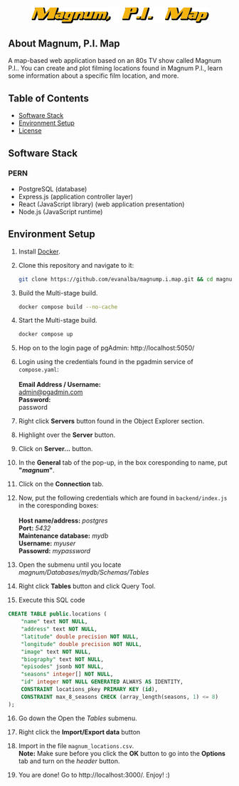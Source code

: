 <p align="center"><img src="https://github.com/evanalba/magnump.i.map/blob/main/frontend/public/logo.svg" width="400" alt="Magnum P.I. Map Logo"></p>

## About Magnum, P.I. Map

A map-based web application based on an 80s TV show called Magnum P.I..
You can create and plot filming locations found in Magnum P.I., learn some information about a specific film location, and more.

## Table of Contents
* [Software Stack](#Software-Stack)
* [Environment Setup](#Environment-Setup)
* [License](https://github.com/evanalba/magnump.i.map/blob/main/LICENSE)

## Software Stack
### PERN
* PostgreSQL (database)
* Express.js (application controller layer)
* React (JavaScript library) (web application presentation)
* Node.js (JavaScript runtime)

## Environment Setup
1. Install [Docker](https://www.docker.com/).
2. Clone this repository and navigate to it:
    ```bash
    git clone https://github.com/evanalba/magnump.i.map.git && cd magnump.i.map
    ```
3. Build the Multi-stage build.
    ```bash
    docker compose build --no-cache
    ```
4. Start the Multi-stage build.
    ```bash
    docker compose up
    ```
5. Hop on to the login page of pgAdmin: http://localhost:5050/

6. Login using the credentials found in the pgadmin service of `compose.yaml`:<br><br>
**Email Address / Username:**<br>
admin@pgadmin.com<br>
**Password:**<br>
password

7. Right click **Servers** button found in the Object Explorer section.

8. Highlight over the **Server** button.

9. Click on **Server...** button.

10. In the **General** tab of the pop-up, in the box coresponding to name, put **"*magnum*"**.

11. Click on the **Connection** tab.

12. Now, put the following credentials which are found in `backend/index.js` in the coresponding boxes:<br><br>
**Host name/address:** *postgres*<br>
**Port:** *5432*<br>
**Maintenance database:** *mydb*<br>
**Username:** *myuser*<br>
**Passowrd:** *mypassword*<br>

13. Open the submenu until you locate *magnum/Databases/mydb/Schemas/Tables*

14. Right click **Tables** button and click Query Tool.

15. Execute this SQL code
```sql
CREATE TABLE public.locations (
    "name" text NOT NULL,
    "address" text NOT NULL,
    "latitude" double precision NOT NULL,
    "longitude" double precision NOT NULL,
    "image" text NOT NULL,
    "biography" text NOT NULL,
    "episodes" jsonb NOT NULL,
    "seasons" integer[] NOT NULL,
    "id" integer NOT NULL GENERATED ALWAYS AS IDENTITY,
    CONSTRAINT locations_pkey PRIMARY KEY (id),
    CONSTRAINT max_8_seasons CHECK (array_length(seasons, 1) <= 8)
);
```
16. Go down the Open the *Tables* submenu.

17. Right click the **Import/Export data** button

18. Import in the file `magnum_locations.csv`.<br>
**Note:** Make sure before you click the **OK** button to go into the **Options** tab and turn on the *header* button.

19. You are done! Go to http://localhost:3000/. Enjoy! :)

